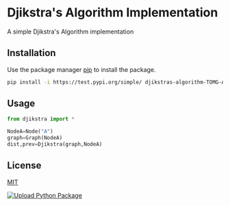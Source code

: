 # Djikstra's Algorithm Implementation

A simple Djikstra's Algorithm implementation

## Installation

Use the package manager [pip](https://pip.pypa.io/en/stable/) to install the package.

```bash
pip install -i https://test.pypi.org/simple/ djikstras-algorithm-TOMG-A
```

## Usage

```python
from djikstra import *

NodeA=Node("A")
graph=Graph(NodeA)
dist,prev=Djikstra(graph,NodeA)
```

## License

[MIT](https://choosealicense.com/licenses/mit/)

[![Upload Python Package](https://github.com/TOMG-A/DjikstrasAlgorithm/actions/workflows/python-publish.yml/badge.svg)](https://github.com/TOMG-A/DjikstrasAlgorithm/actions/workflows/python-publish.yml)
